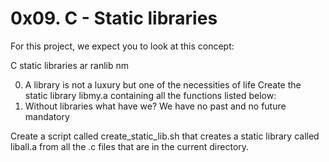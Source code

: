 # 0x09. C - Static libraries
For this project, we expect you to look at this concept:

C static libraries
ar
ranlib
nm

0. A library is not a luxury but one of the necessities of life
Create the static library libmy.a containing all the functions listed below:
1. Without libraries what have we? We have no past and no future
mandatory

Create a script called create_static_lib.sh that creates a static library
called liball.a from all the .c files that are in the current directory.

